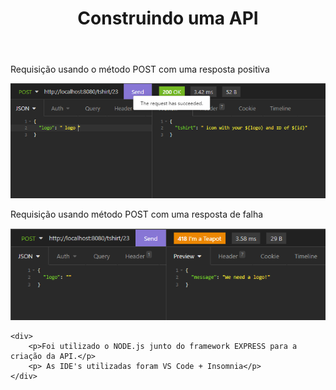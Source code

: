 <!DOCTYPE html>
<html lang="br-pt">

<head>
    <meta charset="utf-8">
    <title> TesteAPI</title>
</head>

<body>
    <header>
        <h1> Construindo uma API</h1>
    </header>
    <div>
        <p> Requisição usando o método POST com uma resposta positiva</p>
        <img src="./imagens/queryCheia.png">
    </div>
    <div>
        <p> Requisição usando método POST com uma resposta de falha</p>
        <img src="./imagens/queryVazia.png"> </div>

    <div>
        <p>Foi utilizado o NODE.js junto do framework EXPRESS para a criação da API.</p>
        <p> As IDE's utilizadas foram VS Code + Insomnia</p>
    </div>
</body>

</html>
